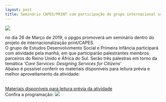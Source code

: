 ```yaml
---
layout: post
title: Seminário CAPES/PRINT com participação do grupo internacional sobre Primeira Infância
---
```



<img src="{{ site.baseurl }}/images/2019-03-26-capes-print-webseminar.png" class="fit image">

<p>no dia 26 de Março de 2019, o ppgps promoverá um seminário dentro do projeto de internacionalização print/CAPES.
<br/> O grupo de Estudos Desenvolvimento Social e Primeira Infância participará com atividade pela manhã, em que participarão palestrantes membros parceiros do Reino Unido e África do Sul. Serão três palestras em torno da temática <em>'Care Services: Designing Services for Citizens'</em>
<br/>Abaixo é possível conferir os materiais disponíveis para leitura prévia e melhor aproveitamento da atividade:</p>
<br/>
<a href="https://professor.borges.net.br/s/2019-03-26-CAPESPrint-Materiais">Materiais disponíveis para leitura prévia da atividade </a>
<br/>
Confira a programação:
<img src="{{ site.baseurl }}/images/2019-03-26-capes-print-webseminar-2.png" class="fit image">

